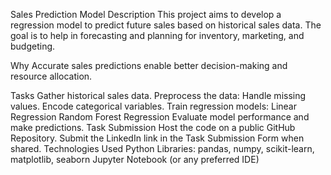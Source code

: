 Sales Prediction Model
Description
This project aims to develop a regression model to predict future sales based on historical sales data. The goal is to help in forecasting and planning for inventory, marketing, and budgeting.

Why
Accurate sales predictions enable better decision-making and resource allocation.

Tasks
Gather historical sales data.
Preprocess the data:
Handle missing values.
Encode categorical variables.
Train regression models:
Linear Regression
Random Forest Regression
Evaluate model performance and make predictions.
Task Submission
Host the code on a public GitHub Repository.
Submit the LinkedIn link in the Task Submission Form when shared.
Technologies Used
Python
Libraries: pandas, numpy, scikit-learn, matplotlib, seaborn
Jupyter Notebook (or any preferred IDE)
